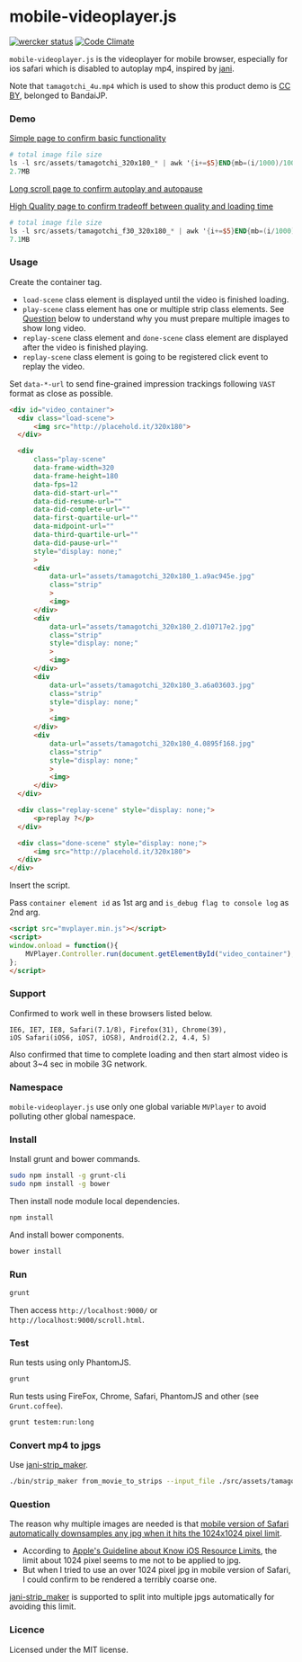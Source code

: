 # mobile-videoplayer.js

[![wercker status](https://app.wercker.com/status/84fc7c16eecdfd40bfbb81322392db0b/m "wercker status")](https://app.wercker.com/project/bykey/84fc7c16eecdfd40bfbb81322392db0b)
[![Code Climate](https://codeclimate.com/github/yoheimuta/mobile-videoplayer.js/badges/gpa.svg)](https://codeclimate.com/github/yoheimuta/mobile-videoplayer.js)

`mobile-videoplayer.js` is the videoplayer for mobile browser, especially for ios safari which is disabled to autoplay mp4, inspired by [jani](https://github.com/shin1ohno/jani).

Note that `tamagotchi_4u.mp4` which is used to show this product demo is [CC BY](http://creativecommons.org/licenses/by/2.1/jp/), belonged to BandaiJP.

### Demo

[Simple page to confirm basic functionality](http://yoheimuta.github.io/mobile-videoplayer.js)

```awk
# total image file size
ls -l src/assets/tamagotchi_320x180_* | awk '{i+=$5}END{mb=(i/1000)/1000; printf "%.1fMB\n", mb}'
2.7MB
```

[Long scroll page to confirm autoplay and autopause](http://yoheimuta.github.io/mobile-videoplayer.js/scroll.html)

[High Quality page to confirm tradeoff between quality and loading time](http://yoheimuta.github.io/mobile-videoplayer.js/high_fps.html)

```awk
# total image file size
ls -l src/assets/tamagotchi_f30_320x180_* | awk '{i+=$5}END{mb=(i/1000)/1000; printf "%.1fMB\n", mb}'
7.1MB
```

### Usage

Create the container tag.

- `load-scene` class element is displayed until the video is finished loading.
- `play-scene` class element has one or multiple strip class elements. See [Question](/README.md#question) below to understand why you must prepare multiple images to show long video.
- `replay-scene` class element and `done-scene` class element are displayed after the video is finished playing.
- `replay-scene` class element is going to be registered click event to replay the video.

Set `data-*-url` to send fine-grained impression trackings following `VAST` format as close as possible.

```html
<div id="video_container">
  <div class="load-scene">
      <img src="http://placehold.it/320x180">
  </div>

  <div
      class="play-scene"
      data-frame-width=320
      data-frame-height=180
      data-fps=12
      data-did-start-url=""
      data-did-resume-url=""
      data-did-complete-url=""
      data-first-quartile-url=""
      data-midpoint-url=""
      data-third-quartile-url=""
      data-did-pause-url=""
      style="display: none;"
      >
      <div
          data-url="assets/tamagotchi_320x180_1.a9ac945e.jpg"
          class="strip"
          >
          <img>
      </div>
      <div
          data-url="assets/tamagotchi_320x180_2.d10717e2.jpg"
          class="strip"
          style="display: none;"
          >
          <img>
      </div>
      <div
          data-url="assets/tamagotchi_320x180_3.a6a03603.jpg"
          class="strip"
          style="display: none;"
          >
          <img>
      </div>
      <div
          data-url="assets/tamagotchi_320x180_4.0895f168.jpg"
          class="strip"
          style="display: none;"
          >
          <img>
      </div>
  </div>

  <div class="replay-scene" style="display: none;">
      <p>replay ?</p>
  </div>

  <div class="done-scene" style="display: none;">
      <img src="http://placehold.it/320x180">
  </div>
</div>
```

Insert the script.

Pass `container element id` as 1st arg and `is_debug flag to console log` as 2nd arg.

```html
<script src="mvplayer.min.js"></script>
<script>
window.onload = function(){
    MVPlayer.Controller.run(document.getElementById("video_container"), true);
};
</script>
```

### Support

Confirmed to work well in these browsers listed below.

```
IE6, IE7, IE8, Safari(7.1/8), Firefox(31), Chrome(39),
iOS Safari(iOS6, iOS7, iOS8), Android(2.2, 4.4, 5)
```

Also confirmed that time to complete loading and then start almost video is about 3~4 sec in mobile 3G network.

### Namespace

`mobile-videoplayer.js` use only one global variable `MVPlayer` to avoid polluting other global namespace.

### Install

Install grunt and bower commands.

```sh
sudo npm install -g grunt-cli
sudo npm install -g bower
```

Then install node module local dependencies.

```sh
npm install
```

And install bower components.

```sh
bower install
```

### Run

```sh
grunt
```

Then access `http://localhost:9000/` or `http://localhost:9000/scroll.html`.

### Test

Run tests using only PhantomJS.

```sh
grunt
```

Run tests using FireFox, Chrome, Safari, PhantomJS and other (see `Grunt.coffee`).

```sh
grunt testem:run:long
```

### Convert mp4 to jpgs

Use [jani-strip_maker](https://github.com/shin1ohno/jani-strip_maker).

```sh
./bin/strip_maker from_movie_to_strips --input_file ./src/assets/tamagotchi_4u.mp4 --fps 12 --height 180 --width 320
```

### Question

The reason why multiple images are needed is that [mobile version of Safari automatically downsamples any jpg when it hits the 1024x1024 pixel limit](http://www.tomshardware.com/reviews/ipad-3-benchmark-review,3156-5.html).

- According to [Apple's Guideline about Know iOS Resource Limits](https://developer.apple.com/library/safari/documentation/AppleApplications/Reference/SafariWebContent/CreatingContentforSafarioniPhone/CreatingContentforSafarioniPhone.html), the limit about 1024 pixel seems to me not to be applied to jpg.
- But when I tried to use an over 1024 pixel jpg in mobile version of Safari, I could confirm to be rendered a terribly coarse one.

[jani-strip_maker](https://github.com/shin1ohno/jani-strip_maker) is supported to split into multiple jpgs automatically for avoiding this limit.

### Licence

Licensed under the MIT license.
